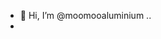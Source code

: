- 👋 Hi, I’m @moomooaluminium
..
-
<!---
moomooaluminium/moomooaluminium is a ✨ special ✨ repository because its `README.md` (this file) appears on your GitHub profile.
You can click the Preview link to take a look at your changes.
--->
